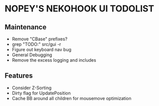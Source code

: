 # NOPEY'S NEKOHOOK UI TODOLIST
## Maintenance
* Remove "CBase" prefixes?
* grep "TODO:" src/gui -r 
* Figure out keyboard nav bug
* General Debugging
* Remove the excess logging and includes
## Features
* Consider Z-Sorting
* Dirty flag for UpdatePosition
* Cache BB around all children for mousemove optimization